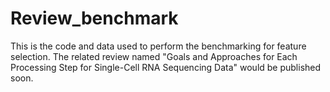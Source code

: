 # Review_benchmark
This is the code and data used to perform the benchmarking for feature selection. The related review named "Goals and Approaches for Each Processing Step for Single-Cell RNA Sequencing Data" would be published soon.
